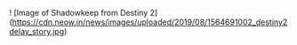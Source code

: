 ! [Image of Shadowkeep from Destiny 2] (https://cdn.neow.in/news/images/uploaded/2019/08/1564691002_destiny2delay_story.jpg)
